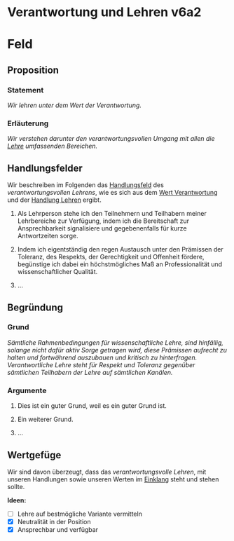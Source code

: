 ﻿<!---
   NAME - The NAME of this project is:
ethos

  FILE - The FILENAME of the current file is:
/v6a2.md

  CREATION - This project was CREATED on:
2017-01-28-16:15:00 UTC

  MODIFICATION - This project was last MODIFIED on:
2017-01-28-16:15:00 UTC

  VERSION - The current VERSION of this project is:
<git-commit-hash>-2017-01-28-16:15:00 UTC

  CREATOR(S) - This project was CREATED by:
Michael Czechowski, Martin Maga

  CONTACT - You can CONTACT the creator(s) or developer(s) of this project at:
E-Mail: mail@martinmaga.de

  COPYRIGHT - The COPYRIGHT holder of this project is:
COPYRIGHT (c) 2016 Martin Maga

  LICENSE - This project is LICENSED under the following license:
Martin Maga 2016 CC BY-SA 4.0 https://creativecommons.org

  SUBFILE – This is a SUBFILE! For more INFORMATION on this project go to:
/README.md
--->

# Verantwortung und Lehren v6a2

# Feld
## Proposition
### Statement
*Wir lehren unter dem Wert der Verantwortung.*

### Erläuterung
*Wir verstehen darunter den verantwortungsvollen Umgang mit allen die [Lehre](../contents/actions/a2_teach.md) umfassenden Bereichen.*

## Handlungsfelder
Wir beschreiben im Folgenden das [Handlungsfeld](../synopsis/reasons.md) des *verantwortungsvollen Lehrens*, wie es sich aus dem [Wert Verantwortung](../values/v6_responsibility.md) und der [Handlung Lehren](../actions/a2_teach.md) ergibt.

1. Als Lehrperson stehe ich den Teilnehmern und Teilhabern meiner Lehrbereiche zur Verfügung, indem ich die Bereitschaft zur Ansprechbarkeit signalisiere und gegebenenfalls für kurze Antwortzeiten sorge.

2. Indem ich eigentständig den regen Austausch unter den Prämissen der Toleranz, des Respekts, der Gerechtigkeit und Offenheit fördere, begünstige ich dabei ein höchstmögliches Maß an Professionalität und wissenschaftlicher Qualität.

3. …

## Begründung
### Grund
*Sämtliche Rahmenbedingungen für wissenschaftliche Lehre, sind hinfällig, solange nicht dafür aktiv Sorge getragen wird, diese Prämissen aufrecht zu halten und fortwährend auszubauen und kritisch zu hinterfragen. Verantwortliche Lehre steht für Respekt und Toleranz gegenüber sämtlichen Teilhabern der Lehre auf sämtlichen Kanälen.*

### Argumente
1. Dies ist ein guter Grund, weil es ein guter Grund ist.

2. Ein weiterer Grund.

3. …

## Wertgefüge
Wir sind davon überzeugt, dass das *verantwortungsvolle Lehren*, mit unseren
Handlungen sowie unseren Werten im [Einklang](../synopsis/reasons.md) steht und stehen sollte.

**Ideen:**
- [ ] Lehre auf bestmögliche Variante vermitteln
- [x] Neutralität in der Position
- [x] Ansprechbar und verfügbar
